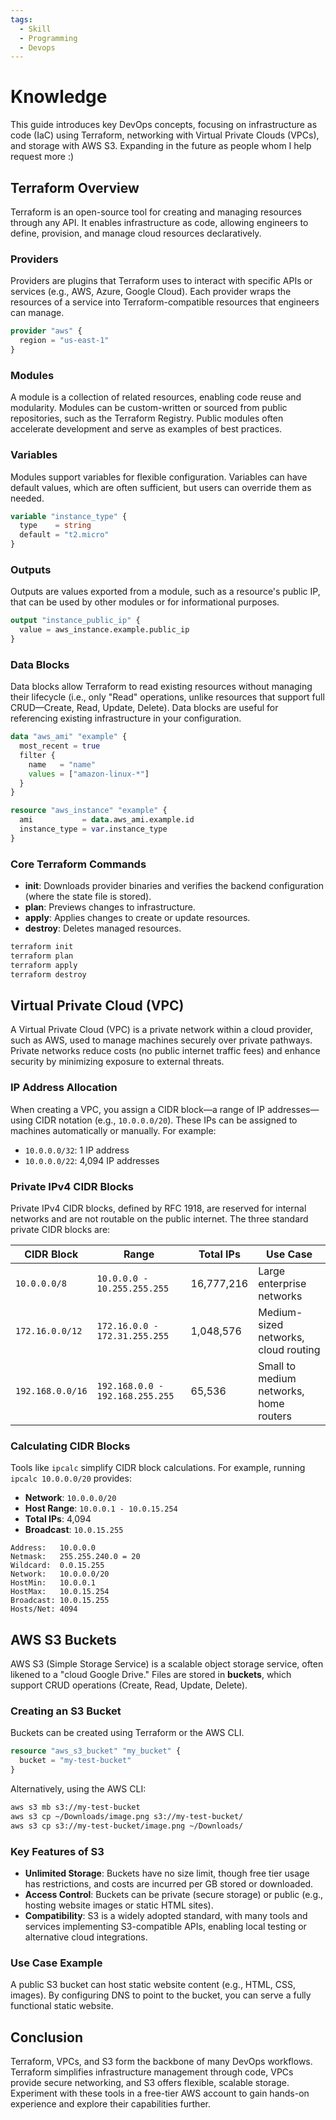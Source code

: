 ```yaml
---
tags:
  - Skill
  - Programming
  - Devops
---
```


# Knowledge

This guide introduces key DevOps concepts, focusing on infrastructure as code (IaC) using Terraform, networking with Virtual Private Clouds (VPCs), and storage with AWS S3. Expanding in the future as people whom I help request more :)

## Terraform Overview

Terraform is an open-source tool for creating and managing resources through any API. It enables infrastructure as code, allowing engineers to define, provision, and manage cloud resources declaratively.

### Providers

Providers are plugins that Terraform uses to interact with specific APIs or services (e.g., AWS, Azure, Google Cloud). Each provider wraps the resources of a service into Terraform-compatible resources that engineers can manage.

```terraform
provider "aws" {
  region = "us-east-1"
}
```

### Modules

A module is a collection of related resources, enabling code reuse and modularity. Modules can be custom-written or sourced from public repositories, such as the Terraform Registry. Public modules often accelerate development and serve as examples of best practices.

### Variables

Modules support variables for flexible configuration. Variables can have default values, which are often sufficient, but users can override them as needed.

```terraform
variable "instance_type" {
  type    = string
  default = "t2.micro"
}
```

### Outputs

Outputs are values exported from a module, such as a resource's public IP, that can be used by other modules or for informational purposes.

```terraform
output "instance_public_ip" {
  value = aws_instance.example.public_ip
}
```

### Data Blocks

Data blocks allow Terraform to read existing resources without managing their lifecycle (i.e., only "Read" operations, unlike resources that support full CRUD—Create, Read, Update, Delete). Data blocks are useful for referencing existing infrastructure in your configuration.

```terraform
data "aws_ami" "example" {
  most_recent = true
  filter {
    name   = "name"
    values = ["amazon-linux-*"]
  }
}

resource "aws_instance" "example" {
  ami           = data.aws_ami.example.id
  instance_type = var.instance_type
}
```

### Core Terraform Commands

- **init**: Downloads provider binaries and verifies the backend configuration (where the state file is stored).
- **plan**: Previews changes to infrastructure.
- **apply**: Applies changes to create or update resources.
- **destroy**: Deletes managed resources.

```bash
terraform init
terraform plan
terraform apply
terraform destroy
```

## Virtual Private Cloud (VPC)

A Virtual Private Cloud (VPC) is a private network within a cloud provider, such as AWS, used to manage machines securely over private pathways. Private networks reduce costs (no public internet traffic fees) and enhance security by minimizing exposure to external threats.

### IP Address Allocation

When creating a VPC, you assign a CIDR block—a range of IP addresses—using CIDR notation (e.g., `10.0.0.0/20`). These IPs can be assigned to machines automatically or manually. For example:

- `10.0.0.0/32`: 1 IP address
- `10.0.0.0/22`: 4,094 IP addresses

### Private IPv4 CIDR Blocks

Private IPv4 CIDR blocks, defined by RFC 1918, are reserved for internal networks and are not routable on the public internet. The three standard private CIDR blocks are:

| CIDR Block       | Range                           | Total IPs  | Use Case                               |
| ---------------- | ------------------------------- | ---------- | -------------------------------------- |
| `10.0.0.0/8`     | `10.0.0.0 - 10.255.255.255`     | 16,777,216 | Large enterprise networks              |
| `172.16.0.0/12`  | `172.16.0.0 - 172.31.255.255`   | 1,048,576  | Medium-sized networks, cloud routing   |
| `192.168.0.0/16` | `192.168.0.0 - 192.168.255.255` | 65,536     | Small to medium networks, home routers |

### Calculating CIDR Blocks

Tools like `ipcalc` simplify CIDR block calculations. For example, running `ipcalc 10.0.0.0/20` provides:

- **Network**: `10.0.0.0/20`
- **Host Range**: `10.0.0.1 - 10.0.15.254`
- **Total IPs**: 4,094
- **Broadcast**: `10.0.15.255`

```
Address:   10.0.0.0
Netmask:   255.255.240.0 = 20
Wildcard:  0.0.15.255
Network:   10.0.0.0/20
HostMin:   10.0.0.1
HostMax:   10.0.15.254
Broadcast: 10.0.15.255
Hosts/Net: 4094
```

## AWS S3 Buckets

AWS S3 (Simple Storage Service) is a scalable object storage service, often likened to a "cloud Google Drive." Files are stored in **buckets**, which support CRUD operations (Create, Read, Update, Delete).

### Creating an S3 Bucket

Buckets can be created using Terraform or the AWS CLI.

```terraform
resource "aws_s3_bucket" "my_bucket" {
  bucket = "my-test-bucket"
}
```

Alternatively, using the AWS CLI:

```bash
aws s3 mb s3://my-test-bucket
aws s3 cp ~/Downloads/image.png s3://my-test-bucket/
aws s3 cp s3://my-test-bucket/image.png ~/Downloads/
```

### Key Features of S3

- **Unlimited Storage**: Buckets have no size limit, though free tier usage has restrictions, and costs are incurred per GB stored or downloaded.
- **Access Control**: Buckets can be private (secure storage) or public (e.g., hosting website images or static HTML sites).
- **Compatibility**: S3 is a widely adopted standard, with many tools and services implementing S3-compatible APIs, enabling local testing or alternative cloud integrations.

### Use Case Example

A public S3 bucket can host static website content (e.g., HTML, CSS, images). By configuring DNS to point to the bucket, you can serve a fully functional static website.

## Conclusion

Terraform, VPCs, and S3 form the backbone of many DevOps workflows. Terraform simplifies infrastructure management through code, VPCs provide secure networking, and S3 offers flexible, scalable storage. Experiment with these tools in a free-tier AWS account to gain hands-on experience and explore their capabilities further.
